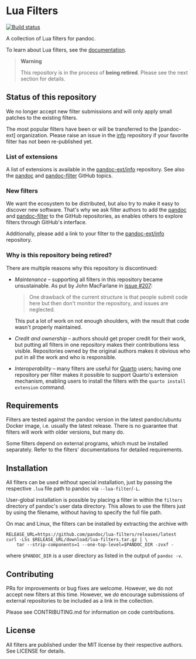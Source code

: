 # Lua Filters

[![Build status][CI badge]][GitHub Actions]

[CI badge]: https://img.shields.io/github/actions/workflow/status/pandoc/lua-filters/ci.yml?branch=master&logo=github
[GitHub Actions]: https://github.com/pandoc/lua-filters/actions

A collection of Lua filters for pandoc.

To learn about Lua filters, see the [documentation].

[documentation]: http://pandoc.org/lua-filters.html

> **Warning**
>
> This repository is in the process of **being retired**. Please
> see the next section for details.

## Status of this repository

We no longer accept new filter submissions and will only apply
small patches to the existing filters.

The most popular filters have been or will be transferred to the
[pandoc-ext] organization. Please raise an issue in the
[info][pandoc-ext/info] repository if your favorite filter has not
been re-published yet.

### List of extensions

A list of extensions is available in the [pandoc-ext/info]
repository. See also the [pandoc][topic-pandoc] and
[pandoc-filter][topic-pandoc-filter] GitHub topics.

### New filters

We want the ecosystem to be distributed, but also try to make it
easy to discover new software. That's why we ask filter authors to
add the [pandoc][topic-pandoc] and
[pandoc-filter][topic-pandoc-filter] to the GitHub repositories,
as enables others to explore filters through GitHub's interface.

Additionally, please add a link to your filter to the
[pandoc-ext/info] repository.

[topic-pandoc]: https://github.com/topics/pandoc-filter
[topic-pandoc-filter]: https://github.com/topics/pandoc-filter
[pandoc-ext/info]: https://github.com/pandoc-ext/info

### Why is this repository being retired?

There are multiple reasons why this repository is discontinued:

- *Maintenance* – supporting all filters in this repository became
  unsustainable. As put by John MacFarlane in [issue #207]:

  > One drawback of the current structure is that people submit
  > code here but then don't monitor the repository, and issues
  > are neglected.

  This put a lot of work on not enough shoulders, with the result
  that code wasn't properly maintained.

- *Credit and ownership* – authors should get proper credit for
  their work, but putting all filters in one repository makes
  their contributions less visible. Repositories owned by the
  original authors makes it obvious who put in all the work and
  who is responsible.

- *Interoperability* – many filters are useful for [Quarto] users;
  having one repository per filter makes it possible to support
  Quarto's extension mechanism, enabling users to install the
  filters with the `quarto install extension` command.

[issue #207]: https://github.com/pandoc/lua-filters/issues/207
[Quarto]: https://quarto.org/

Requirements
------------

Filters are tested against the pandoc version in the latest
pandoc/ubuntu Docker image, i.e. usually the latest release. There
is no guarantee that filters will work with older versions, but
many do.

Some filters depend on external programs, which must be installed
separately. Refer to the filters' documentations for detailed
requirements.

Installation
------------

All filters can be used without special installation, just by
passing the respective `.lua` file path to pandoc via
`--lua-filter`/`-L`.

User-global installation is possible by placing a filter in within
the `filters` directory of pandoc's user data directory. This
allows to use the filters just by using the filename, without
having to specify the full file path.

On mac and Linux, the filters can be installed by extracting the
archive with

    RELEASE_URL=https://github.com/pandoc/lua-filters/releases/latest
    curl -LSs $RELEASE_URL/download/lua-filters.tar.gz | \
        tar --strip-components=1 --one-top-level=$PANDOC_DIR -zvxf -

where `$PANDOC_DIR` is a user directory as listed in the output of
`pandoc -v`.

Contributing
------------

PRs for improvements or bug fixes are welcome. However, we do not
accept new filters at this time. However, we *do* encourage
submissions of external repositories to be included as a link in
the collection.

Please see CONTRIBUTING.md for information on code contributions.

License
-------

All filters are published under the MIT license by their
respective authors. See LICENSE for details.

[Lua style guide]: https://github.com/hslua/lua-style-guide
